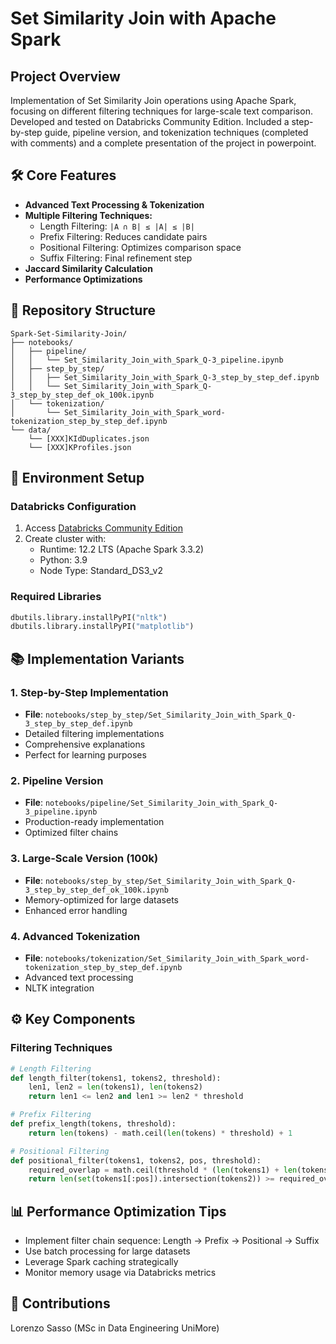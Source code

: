 # Set Similarity Join with Apache Spark

## Project Overview
Implementation of Set Similarity Join operations using Apache Spark, focusing on different filtering techniques for large-scale text comparison. Developed and tested on Databricks Community Edition.
Included a step-by-step guide, pipeline version, and tokenization techniques (completed with comments)
and a complete presentation of the project in powerpoint.

## 🛠️ Core Features
- **Advanced Text Processing & Tokenization**
- **Multiple Filtering Techniques:**
  - Length Filtering: `|A ∩ B| ≤ |A| ≤ |B|`
  - Prefix Filtering: Reduces candidate pairs
  - Positional Filtering: Optimizes comparison space
  - Suffix Filtering: Final refinement step
- **Jaccard Similarity Calculation**
- **Performance Optimizations**

## 📁 Repository Structure
```
Spark-Set-Similarity-Join/
├── notebooks/
│   ├── pipeline/
│   │   └── Set_Similarity_Join_with_Spark_Q-3_pipeline.ipynb
│   ├── step_by_step/
│   │   ├── Set_Similarity_Join_with_Spark_Q-3_step_by_step_def.ipynb
│   │   └── Set_Similarity_Join_with_Spark_Q-3_step_by_step_def_ok_100k.ipynb
│   └── tokenization/
│       └── Set_Similarity_Join_with_Spark_word-tokenization_step_by_step_def.ipynb
└── data/
    └── [XXX]KIdDuplicates.json
    └── [XXX]KProfiles.json
```

## 🔧 Environment Setup

### Databricks Configuration
1. Access [Databricks Community Edition](https://community.cloud.databricks.com)
2. Create cluster with:
   - Runtime: 12.2 LTS (Apache Spark 3.3.2)
   - Python: 3.9
   - Node Type: Standard_DS3_v2

### Required Libraries
```python
dbutils.library.installPyPI("nltk")
dbutils.library.installPyPI("matplotlib")
```

## 📚 Implementation Variants

### 1. Step-by-Step Implementation
- **File**: `notebooks/step_by_step/Set_Similarity_Join_with_Spark_Q-3_step_by_step_def.ipynb`
- Detailed filtering implementations
- Comprehensive explanations
- Perfect for learning purposes

### 2. Pipeline Version
- **File**: `notebooks/pipeline/Set_Similarity_Join_with_Spark_Q-3_pipeline.ipynb`
- Production-ready implementation
- Optimized filter chains

### 3. Large-Scale Version (100k)
- **File**: `notebooks/step_by_step/Set_Similarity_Join_with_Spark_Q-3_step_by_step_def_ok_100k.ipynb`
- Memory-optimized for large datasets
- Enhanced error handling

### 4. Advanced Tokenization
- **File**: `notebooks/tokenization/Set_Similarity_Join_with_Spark_word-tokenization_step_by_step_def.ipynb`
- Advanced text processing
- NLTK integration

## ⚙️ Key Components

### Filtering Techniques
```python
# Length Filtering
def length_filter(tokens1, tokens2, threshold):
    len1, len2 = len(tokens1), len(tokens2)
    return len1 <= len2 and len1 >= len2 * threshold

# Prefix Filtering
def prefix_length(tokens, threshold):
    return len(tokens) - math.ceil(len(tokens) * threshold) + 1

# Positional Filtering
def positional_filter(tokens1, tokens2, pos, threshold):
    required_overlap = math.ceil(threshold * (len(tokens1) + len(tokens2)) / (1 + threshold))
    return len(set(tokens1[:pos]).intersection(tokens2)) >= required_overlap
```

## 📊 Performance Optimization Tips
- Implement filter chain sequence: Length → Prefix → Positional → Suffix
- Use batch processing for large datasets
- Leverage Spark caching strategically
- Monitor memory usage via Databricks metrics

## 🤝 Contributions
Lorenzo Sasso (MSc in Data Engineering UniMore)
